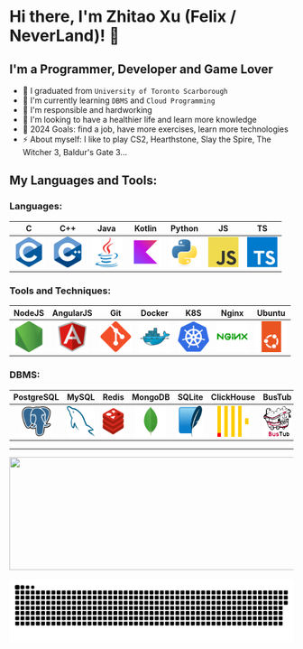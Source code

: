 # Hi there, I'm Zhitao Xu (Felix / NeverLand)! 👋 

## I'm a Programmer, Developer and Game Lover

- 🔭 I graduated from `University of Toronto Scarborough`
- 🌱 I'm currently learning `DBMS` and `Cloud Programming`
- 🚀 I'm responsible and hardworking
- 👯 I'm looking to have a healthier life and learn more knowledge
- 🥅 2024 Goals: find a job, have more exercises, learn more technologies
- ⚡ About myself: I like to play CS2, Hearthstone, Slay the Spire, The Witcher 3, Baldur's Gate 3...

## My Languages and Tools:
<div>

### Languages:
| C | C++ | Java | Kotlin | Python | JS | TS |
|:---:|:---:|:---:|:---:|:---:|:---:|:---:|
| <img src="https://github.com/devicons/devicon/blob/master/icons/c/c-original.svg" title="C"  alt="C" width="55" height="55"/> | <img src="https://github.com/devicons/devicon/blob/master/icons/cplusplus/cplusplus-original.svg" title="CPP"  alt="CPP" width="55" height="55"/> | <img src="https://github.com/devicons/devicon/blob/master/icons/java/java-original.svg" title="Java"  alt="Java" width="55" height="55"/> | <img src="https://github.com/devicons/devicon/blob/master/icons/kotlin/kotlin-original.svg" title="Kotlin"  alt="Kotlin" width="55" height="55"/> | <img src="https://github.com/devicons/devicon/blob/master/icons/python/python-original.svg" title="Python"  alt="Python" width="55" height="55"/> | <img src="https://github.com/devicons/devicon/blob/master/icons/javascript/javascript-original.svg" title="JavaScript" alt="JavaScript" width="55" height="55"/> | <img src="https://github.com/devicons/devicon/blob/master/icons/typescript/typescript-original.svg" title="TypeScript" alt="TypeScript" width="55" height="55"/> |


### Tools and Techniques:

| NodeJS | AngularJS | Git | Docker | K8S | Nginx | Ubuntu |
|:---:|:---:|:---:|:---:|:---:|:---:|:---:|
|<img src="https://github.com/devicons/devicon/blob/master/icons/nodejs/nodejs-original.svg" title="nodejs" alt="NodeJS" width="55" height="55"/>|<img src="https://github.com/devicons/devicon/blob/master/icons/angularjs/angularjs-original.svg" title="AngularJS" alt="AngularJS" width="55" height="55"/>|<img src="https://github.com/devicons/devicon/blob/master/icons/git/git-original.svg" title="Git" alt="Git" width="55" height="55"/>|<img src="https://github.com/devicons/devicon/blob/master/icons/docker/docker-original.svg" title="Docker" alt="Docker" width="55" height="55"/>|<img src="https://github.com/devicons/devicon/blob/master/icons/kubernetes/kubernetes-original.svg" title="Kubernetes" alt="Kubernetes" width="55" height="55"/>|<img src="https://github.com/devicons/devicon/blob/master/icons/nginx/nginx-original.svg" title="Nginx" alt="Nginx" width="55" height="55"/>|<img src="https://github.com/devicons/devicon/blob/master/icons/ubuntu/ubuntu-original.svg" title="Ubuntu" alt="Ubuntu" width="55" height="55"/>|

### DBMS:

| PostgreSQL | MySQL | Redis | MongoDB | SQLite | ClickHouse | BusTub |
|:---:|:---:|:---:|:---:|:---:|:---:|:---:|
|<img src="https://github.com/devicons/devicon/blob/master/icons/postgresql/postgresql-original.svg" title="PostgreSQL" alt="PostgreSQL" width="55" height="55"/> |<img src="https://github.com/devicons/devicon/blob/master/icons/mysql/mysql-original.svg" title="MySQL" alt="MySQL" width="55" height="55"/> |<img src="https://github.com/devicons/devicon/blob/master/icons/redis/redis-original.svg" title="Redis" alt="Redis" width="55" height="55"/> |<img src="https://github.com/devicons/devicon/blob/master/icons/mongodb/mongodb-original.svg" title="MongoDB" alt="MongoDB" width="55" height="55"/> |<img src="https://github.com/devicons/devicon/blob/master/icons/sqlite/sqlite-original.svg" title="SQLite" alt="SQLite" width="55" height="55"/>|<img src="assets/clickhouse.svg" title="ClickHouse" alt="ClickHouse" width="55" height="55"/>|<img src="assets/bustub.svg" title="BusTub" alt="BusTub" width="55" height="55"/>| 
---

<p align="left">
  <!-- When the profile get's better uncomment below -->
  <!-- <img width="600" height="200" src="https://github-readme-stats.vercel.app/api?username=neverland3124&show_icons=true&theme=vision-friendly-dark"> -->
  <img width="800" height="200" src="https://github-readme-stats.vercel.app/api/top-langs/?username=neverland3124&size_weight=0.0005&count_weight=0.3&layout=compact&theme=vision-friendly-dark">
</p>

<p align="center">
 <img width="1000" src="assets/github-snake.svg" alt="snake"/>
</p>

